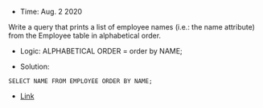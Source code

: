 * Time: Aug. 2 2020

Write a query that prints a list of employee names (i.e.: the name attribute) from the Employee table in alphabetical order.

* Logic: ALPHABETICAL ORDER = order by NAME;

* Solution:
```
SELECT NAME FROM EMPLOYEE ORDER BY NAME;
```

* [Link](https://www.hackerrank.com/challenges/name-of-employees/problem)
